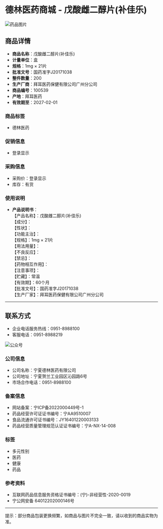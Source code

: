 # 德林医药商城 - 戊酸雌二醇片(补佳乐)

![药品图片](https://dlb2bpic.oss-cn-wulanchabu.aliyuncs.com/images/upload/big/6944259789856.jpg)

## 商品详情

- **商品名称**：戊酸雌二醇片(补佳乐)
- **计量单位**：盒
- **规格**：1mg × 21片
- **批准文号**：国药准字J20171038
- **整件数量**：200
- **生产厂商**：拜耳医药保健有限公司广州分公司
- **商品编号**：100539
- **产地**：拜耳医药
- **有效期至**：2027-02-01

### 商品标签

- 德林医药

### 促销信息

- 登录显示

### 采购信息

- 采购价：登录显示
- 库存：有货

### 使用说明

- **产品说明书**：  
  【产品名称】：戊酸雌二醇片(补佳乐)  
  【成分】：  
  【性状】：  
  【功能主治】：  
  【规格】：1mg × 21片  
  【用法用量】：  
  【不良反应】：  
  【禁忌】：  
  【药物相互作用】：  
  【注意事项】：  
  【贮藏】：常温  
  【有效期】：60个月  
  【批准文号】：国药准字J20171038  
  【生产厂家】：拜耳医药保健有限公司广州分公司

---

## 联系方式

- 企业电话服务热线：0951-8988100
- 客服电话：0951-8988219

![公众号](upload/2022/5/27/509643ac-ba11-dc6d-9a54-6cae208b4b31.jpg)

### 公司信息

- 公司名称：宁夏德林医药有限公司
- 公司地址：宁夏贺兰工业园区沁园路6号
- 市场合作电话：0951-8988100

### 备案信息

- 网站备案：宁ICP备2022000449号-1
- 药品经营许可证证书编号：宁AA9510007
- 食品流通许可证书编号：JY16401220003133  
- 药品经营质量管理规范认证证书编号：宁A-NX-14-008  

### 标签

- 多元性别
- 医药
- 健康
- 药品

### 参考资料

- 互联网药品信息服务资格证书编号：(宁)-非经营性-2020-0019
- 宁公网安备 64012202000146号

---

提示：部分商品包装更换频繁，如商品与图片不完全一致，请以收到的商品实物为准。
